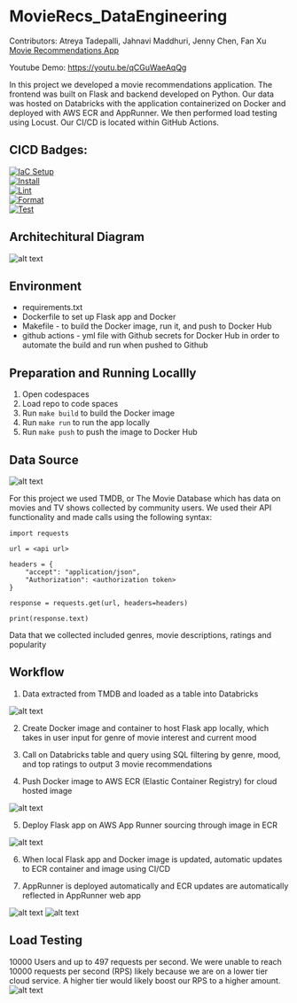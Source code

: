 # MovieRecs_DataEngineering

Contributors: Atreya Tadepalli, Jahnavi Maddhuri, Jenny Chen, Fan Xu
[Movie Recommendations App](https://ucqrm4zhtb.us-east-2.awsapprunner.com/)

Youtube Demo: https://youtu.be/qCGuWaeAqQg

In this project we developed a movie recommendations application. The frontend was built on Flask and backend developed on Python. Our data was hosted on Databricks with the application containerized on Docker and deployed with AWS ECR and AppRunner. We then performed load testing using Locust. Our CI/CD is located within GitHub Actions.

## CICD Badges:
[![IaC Setup](https://github.com/jahnavi-maddhuri/MovieRecs_DataEngineering/actions/workflows/IaC.yml/badge.svg)](https://github.com/jahnavi-maddhuri/MovieRecs_DataEngineering/actions/workflows/IaC.yml) \
[![Install](https://github.com/jahnavi-maddhuri/MovieRecs_DataEngineering/actions/workflows/install.yml/badge.svg)](https://github.com/jahnavi-maddhuri/MovieRecs_DataEngineering/actions/workflows/install.yml) \
[![Lint](https://github.com/jahnavi-maddhuri/MovieRecs_DataEngineering/actions/workflows/lint.yml/badge.svg)](https://github.com/jahnavi-maddhuri/MovieRecs_DataEngineering/actions/workflows/lint.yml) \
[![Format](https://github.com/jahnavi-maddhuri/MovieRecs_DataEngineering/actions/workflows/format.yml/badge.svg)](https://github.com/jahnavi-maddhuri/MovieRecs_DataEngineering/actions/workflows/format.yml) \
[![Test](https://github.com/jahnavi-maddhuri/MovieRecs_DataEngineering/actions/workflows/test.yml/badge.svg)](https://github.com/jahnavi-maddhuri/MovieRecs_DataEngineering/actions/workflows/test.yml)

## Architechitural Diagram

![alt text](images/architechture.png)

## Environment
* requirements.txt 
* Dockerfile to set up Flask app and Docker 
* Makefile - to build the Docker image, run it, and push to Docker Hub
* github actions - yml file with Github secrets for Docker Hub in order to automate the build and run when pushed to Github

## Preparation and Running Locallly
1. Open codespaces 
2. Load repo to code spaces
3. Run `make build` to build the Docker image
4. Run `make run` to run the app locally
5. Run `make push` to push the image to Docker Hub

## Data Source

![alt text](images/tmdb.png)

For this project we used TMDB, or The Movie Database which has data on movies and TV shows collected by community users. We used their API functionality and made calls using the following syntax:

```
import requests

url = <api url>

headers = {
    "accept": "application/json",
    "Authorization": <authorization token>
}

response = requests.get(url, headers=headers)

print(response.text)
```
Data that we collected included genres, movie descriptions, ratings and popularity

## Workflow
1. Data extracted from TMDB and loaded as a table into Databricks

![alt text](images/db.png)

2. Create Docker image and container to host Flask app locally, which takes in user input for genre of movie interest and current mood

3. Call on Databricks table and query using SQL filtering by genre, mood, and top ratings to output 3 movie recommendations 

4. Push Docker image to AWS ECR (Elastic Container Registry) for cloud hosted image

![alt text](images/ecr.png)

5. Deploy Flask app on AWS App Runner sourcing through image in ECR

![alt text](images/apprunner.png)

6. When local Flask app and Docker image is updated, automatic updates to ECR container and image using CI/CD 

7. AppRunner is deployed automatically and ECR updates are automatically reflected in AppRunner web app

![alt text](images/app_screenshot.png)
![alt text](images/app_screenshot_2.png)


## Load Testing
10000 Users and up to 497 requests per second. We were unable to reach 10000 requests per second (RPS) likely because we are on a lower tier cloud service. A higher tier would likely boost our RPS to a higher amount.
![alt text](images/locust.png)

